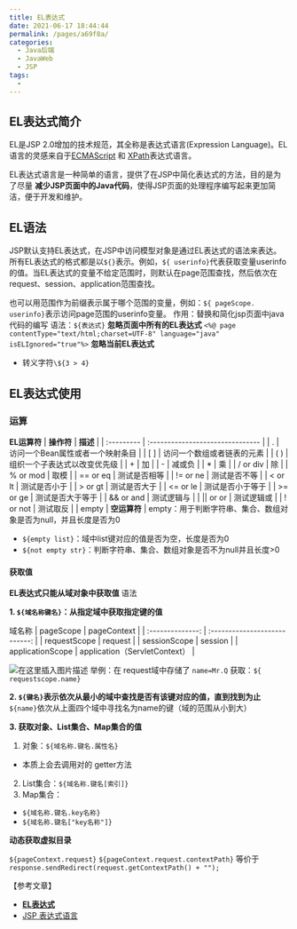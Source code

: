 ```yaml
---
title: EL表达式
date: 2021-06-17 18:44:44
permalink: /pages/a69f8a/
categories:
  - Java后端
  - JavaWeb
  - JSP
tags:
  - 
---
```


## EL表达式简介

EL是JSP 2.0增加的技术规范，其全称是表达式语言(Expression Language)。EL语言的灵感来自于[ECMAScript](https://baike.sogou.com/lemma/ShowInnerLink.htm?lemmaId=47277627&ss_c=ssc.citiao.link) 和 [XPath](https://baike.baidu.com/item/XPath/5574064)表达式语言。

EL表达式语言是一种简单的语言，提供了在JSP中简化表达式的方法，目的是为了尽量 **减少JSP页面中的Java代码**，使得JSP页面的处理程序编写起来更加简洁，便于开发和维护。

## EL语法

JSP默认支持EL表达式，在JSP中访问模型对象是通过EL表达式的语法来表达。
所有EL表达式的格式都是以`${}`表示。例如，`${ userinfo}`代表获取变量userinfo的值。当EL表达式的变量不给定范围时，则默认在page范围查找，然后依次在request、session、application范围查找。

也可以用范围作为前缀表示属于哪个范围的变量，例如：`${ pageScope. userinfo}`表示访问page范围的userinfo变量。
作用：替换和简化jsp页面中java代码的编写
语法：`${表达式}`
**忽略页面中所有的EL表达式**
`<%@ page contentType="text/html;charset=UTF-8" language="java" isELIgnored="true"%>`
**忽略当前EL表达式**
- 转义字符`\${3 > 4}`

## EL表达式使用

### 运算

**EL运算符**
| **操作符** | **描述**                         |
| :--------- | :------------------------------- |
| .          | 访问一个Bean属性或者一个映射条目 |
| [ ]        | 访问一个数组或者链表的元素       |
| ( )        | 组织一个子表达式以改变优先级     |
| +          | 加                               |
| -          | 减或负                           |
| *          | 乘                               |
| / or div   | 除                               |
| % or mod   | 取模                             |
| == or eq   | 测试是否相等                     |
| != or ne   | 测试是否不等                     |
| < or lt    | 测试是否小于                     |
| > or gt    | 测试是否大于                     |
| <= or le   | 测试是否小于等于                 |
| >= or ge   | 测试是否大于等于                 |
| && or and  | 测试逻辑与                       |
| \|\| or or | 测试逻辑或                       |
| ! or not   | 测试取反                         |
| empty      | **空运算符**                     |
empty：用于判断字符串、集合、数组对象是否为null，并且长度是否为0
- `${empty list}`：域中list键对应的值是否为空，长度是否为0
- `${not empty str}`：判断字符串、集合、数组对象是否不为null并且长度>0
#### 获取值
**EL表达式只能从域对象中获取值**
语法

**1. `${域名称键名}`：从指定域中获取指定键的值**

域名称
|    pageScope     |          pageContext          |
| :--------------: | :---------------------------: |
|   requestScope   |            request            |
|   sessionScope   |            session            |
| applicationScope | application（ServletContext） |

![在这里插入图片描述](https://img-blog.csdnimg.cn/20200318110814159.pngx-oss-process=image/watermark,type_ZmFuZ3poZW5naGVpdGk,shadow_10text_aHR0cHM6Ly9ibG9nLmNzZG4ubmV0L3dlaXhpbl80MzIzMjk1NQ==,size_16,color_FFFFFFt_70)
举例：在 request域中存储了 `name=Mr.Q` 获取：`${ requestscope.name}`

**2. `${键名}`表示依次从最小的域中查找是否有该键对应的值，直到找到为止**
`${name}`依次从上面四个域中寻找名为name的键（域的范围从小到大）

**3. 获取对象、List集合、Map集合的值**
1. 对象：`${域名称.键名.属性名}`
- 本质上会去调用对的 getter方法
2. List集合：`${域名称.键名[索引]}`
3. Map集合：
- `${域名称.键名.key名称}`
- `${域名称.键名["key名称"]}`

**动态获取虚拟目录**

`${pageContext.request}`
`${pageContext.request.contextPath}`
等价于`response.sendRedirect(request.getContextPath() + "");`




【参考文章】  
- [**EL表达式**](https://baike.sogou.com/v71541536.htmfromTitle=EL%E8%A1%A8%E8%BE%BE%E5%BC%8F)
- [JSP 表达式语言](https://baike.sogou.com/v71541536.htmfromTitle=EL%E8%A1%A8%E8%BE%BE%E5%BC%8F)
